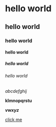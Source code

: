 # hello world
## hello world
### hello world
#### hello world
##### hello world
###### hello world
*abcdefghij*

**klmnopqrstu**

***vwxyz***

[click me](google.com)
